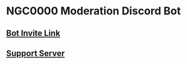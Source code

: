 # NGC0000 Moderation Discord Bot

## [Bot Invite Link](https://discord.com/oauth2/authorize?client_id=810377376269205546&scope=bot&permissions=8)
## [Support Server](https://discord.gg/947ramn)
